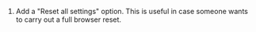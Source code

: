 1. Add a "Reset all settings" option.
        This is useful in case someone wants to carry out a full browser reset.